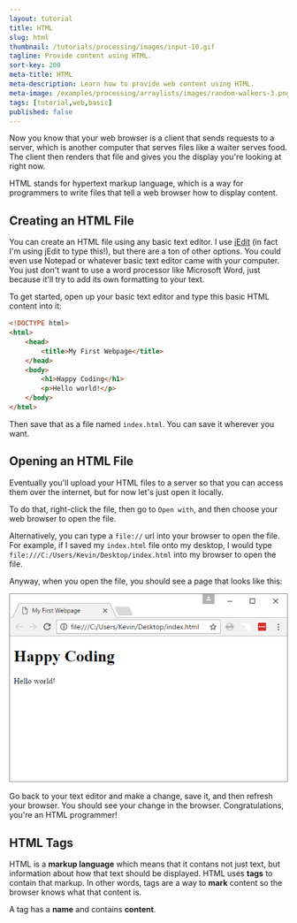 ```yaml
---
layout: tutorial
title: HTML
slug: html
thumbnail: /tutorials/processing/images/input-10.gif
tagline: Provide content using HTML.
sort-key: 200
meta-title: HTML
meta-description: Learn how to provide web content using HTML.
meta-image: /examples/processing/arraylists/images/random-walkers-3.png
tags: [tutorial,web,basic]
published: false
---
```


Now you know that your web browser is a client that sends requests to a server, which is another computer that serves files like a waiter serves food. The client then renders that file and gives you the display you're looking at right now.

HTML stands for hypertext markup language, which is a way for programmers to write files that tell a web browser how to display content.

## Creating an HTML File

You can create an HTML file using any basic text editor. I use [jEdit](http://www.jedit.org/) (in fact I'm using jEdit to type this!), but there are a ton of other options. You could even use Notepad or whatever basic text editor came with your computer. You just don't want to use a word processor like Microsoft Word, just because it'll try to add its own formatting to your text.

To get started, open up your basic text editor and type this basic HTML content into it:

```html
<!DOCTYPE html>
<html>
	<head>
		<title>My First Webpage</title>
	</head>
	<body>
		<h1>Happy Coding</h1>
		<p>Hello world!</p>
	</body>
</html>
```

Then save that as a file named `index.html`. You can save it wherever you want. 
 
## Opening an HTML File

Eventually you'll upload your HTML files to a server so that you can access them over the internet, but for now let's just open it locally.

To do that, right-click the file, then go to `Open with`, and then choose your web browser to open the file.

Alternatively, you can type a `file://` url into your browser to open the file. For example, if I saved my `index.html` file onto my desktop, I would type `file:///C:/Users/Kevin/Desktop/index.html` into my browser to open the file.

Anyway, when you open the file, you should see a page that looks like this:


![example webpage](/tutorials/web/images/html-1.png)

Go back to your text editor and make a change, save it, and then refresh your browser. You should see your change in the browser. Congratulations, you're an HTML programmer!

## HTML Tags
 
HTML is a **markup language** which means that it contans not just text, but information about how that text should be displayed. HTML uses **tags** to contain that markup. In other words, tags are a way to **mark** content so the browser knows what that content is. 

A tag has a **name** and contains **content**.

